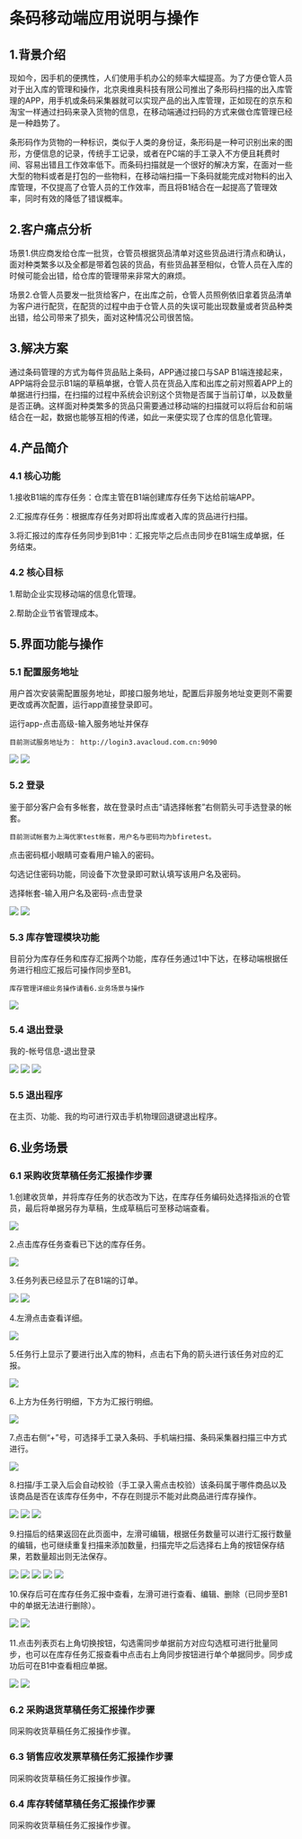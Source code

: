 # 条码移动端应用说明与操作

## 1.背景介绍

现如今，因手机的便携性，人们使用手机办公的频率大幅提高。为了方便仓管人员对于出入库的管理和操作，北京奥维奥科技有限公司推出了条形码扫描的出入库管理的APP，用手机或条码采集器就可以实现产品的出入库管理，正如现在的京东和淘宝一样通过扫码来录入货物的信息，在移动端通过扫码的方式来做仓库管理已经是一种趋势了。

条形码作为货物的一种标识，类似于人类的身份证，条形码是一种可识别出来的图形，方便信息的记录，传统手工记录，或者在PC端的手工录入不方便且耗费时间、容易出错且工作效率低下。而条码扫描就是一个很好的解决方案，在面对一些大型的物料或者是打包的一些物料，在移动端扫描一下条码就能完成对物料的出入库管理，不仅提高了仓管人员的工作效率，而且将B1结合在一起提高了管理效率，同时有效的降低了错误概率。

## 2.客户痛点分析

场景1.供应商发给仓库一批货，仓管员根据货品清单对这些货品进行清点和确认，面对种类繁多以及全都是带着包装的货品，有些货品甚至相似，仓管人员在入库的时候可能会出错，给仓库的管理带来非常大的麻烦。

场景2.仓管人员要发一批货给客户，在出库之前，仓管人员照例依旧拿着货品清单为客户进行配货，在配货的过程中由于仓管人员的失误可能出现数量或者货品种类出错，给公司带来了损失，面对这种情况公司很苦恼。

## 3.解决方案

通过条码管理的方式为每件货品贴上条码，APP通过接口与SAP B1端连接起来，APP端将会显示B1端的草稿单据，仓管人员在货品入库和出库之前对照着APP上的单据进行扫描，在扫描的过程中系统会识别这个货物是否属于当前订单，以及数量是否正确。这样面对种类繁多的货品只需要通过移动端的扫描就可以将后台和前端结合在一起，数据也能够互相的传递，如此一来便实现了仓库的信息化管理。

## 4.产品简介

### 4.1 核心功能

1.接收B1端的库存任务：仓库主管在B1端创建库存任务下达给前端APP。

2.汇报库存任务：根据库存任务对即将出库或者入库的货品进行扫描。

3.将汇报过的库存任务同步到B1中：汇报完毕之后点击同步在B1端生成单据，任务结束。

### 4.2 核心目标

1.帮助企业实现移动端的信息化管理。

2.帮助企业节省管理成本。

## 5.界面功能与操作

### 5.1 配置服务地址

用户首次安装需配置服务地址，即接口服务地址，配置后非服务地址变更则不需要更改或再次配置，运行app直接登录即可。

运行app-点击高级-输入服务地址并保存

    目前测试服务地址为： http://login3.avacloud.com.cn:9090

![](./assets/ProductUseInstructions/条码移动端应用/images/Screenshot_20190327_101321.jpg)
![](./assets/ProductUseInstructions/条码移动端应用/images/ServiceSettings.jpg)

### 5.2 登录

鉴于部分客户会有多帐套，故在登录时点击“请选择帐套”右侧箭头可手选登录的帐套。
    
    目前测试帐套为上海优家test帐套，用户名与密码均为bfiretest。

点击密码框小眼睛可查看用户输入的密码。

勾选记住密码功能，同设备下次登录即可默认填写该用户名及密码。

选择帐套-输入用户名及密码-点击登录

![](./assets/ProductUseInstructions/条码移动端应用/images/Screenshot_20190327_101321.jpg)
![](./assets/ProductUseInstructions/条码移动端应用/images/Screenshot_20190327_101327.jpg) 


### 5.3 库存管理模块功能

目前分为库存任务和库存汇报两个功能，库存任务通过1中下达，在移动端根据任务进行相应汇报后可操作同步至B1。

    库存管理详细业务操作请看6.业务场景与操作

![](./assets/ProductUseInstructions/条码移动端应用/images/Screenshot_20190327_101420.jpg)


### 5.4 退出登录

我的-帐号信息-退出登录

![](./assets/ProductUseInstructions/条码移动端应用/images/Screenshot_20190327_101947.jpg)
![](./assets/ProductUseInstructions/条码移动端应用/images/Screenshot_20190327_101950.jpg)
![](./assets/ProductUseInstructions/条码移动端应用/images/Screenshot_20190327_101956.jpg)

### 5.5 退出程序

在主页、功能、我的均可进行双击手机物理回退键退出程序。

## 6.业务场景

### 6.1 采购收货草稿任务汇报操作步骤

1.创建收货单，并将库存任务的状态改为下达，在库存任务编码处选择指派的仓管员，最后将单据另存为草稿，生成草稿后可至移动端查看。

![](./assets/ProductUseInstructions/条码移动端应用/images/MDP01.png)

2.点击库存任务查看已下达的库存任务。

![](./assets/ProductUseInstructions/条码移动端应用/images/Screenshot_20190327_101420.jpg)

3.任务列表已经显示了在B1端的订单。

![](./assets/ProductUseInstructions/条码移动端应用/images/Screenshot_20190327_101431.jpg)
![](./assets/ProductUseInstructions/条码移动端应用/images/Screenshot_20190327_101436.jpg)

4.左滑点击查看详细。

![](./assets/ProductUseInstructions/条码移动端应用/images/Screenshot_20190327_101442.jpg)

5.任务行上显示了要进行出入库的物料，点击右下角的箭头进行该任务对应的汇报。

![](./assets/ProductUseInstructions/条码移动端应用/images/Screenshot_20190327_101449.jpg)

6.上方为任务行明细，下方为汇报行明细。

![](./assets/ProductUseInstructions/条码移动端应用/images/Screenshot_20190327_101454.jpg)

7.点击右侧“+”号，可选择手工录入条码、手机端扫描、条码采集器扫描三中方式进行。

![](./assets/ProductUseInstructions/条码移动端应用/images/Screenshot_20190327_101459.jpg)

8.扫描/手工录入后会自动校验（手工录入需点击校验）该条码属于哪件商品以及该商品是否在该库存任务中，不存在则提示不能对此商品进行库存操作。

![](./assets/ProductUseInstructions/条码移动端应用/images/Screenshot_20190327_101511.jpg)
![](./assets/ProductUseInstructions/条码移动端应用/images/Screenshot_20190327_101644.jpg)
![](./assets/ProductUseInstructions/条码移动端应用/images/Screenshot_20190327_101649.jpg)

9.扫描后的结果返回在此页面中，左滑可编辑，根据任务数量可以进行汇报行数量的编辑，也可继续重复扫描来添加数量，扫描完毕之后选择右上角的按钮保存结果，若数量超出则无法保存。

![](./assets/ProductUseInstructions/条码移动端应用/images/Screenshot_20190327_101818.jpg)
![](./assets/ProductUseInstructions/条码移动端应用/images/Screenshot_20190327_101821.jpg)
![](./assets/ProductUseInstructions/条码移动端应用/images/Screenshot_20190327_101836.jpg)
![](./assets/ProductUseInstructions/条码移动端应用/images/Screenshot_20190327_101855.jpg)
![](./assets/ProductUseInstructions/条码移动端应用/images/Screenshot_20190327_101900.jpg)

10.保存后可在库存任务汇报中查看，左滑可进行查看、编辑、删除（已同步至B1中的单据无法进行删除）。

![](./assets/ProductUseInstructions/条码移动端应用/images/Screenshot_20190327_101742.jpg)
![](./assets/ProductUseInstructions/条码移动端应用/images/Screenshot_20190327_101746.jpg)

11.点击列表页右上角切换按钮，勾选需同步单据前方对应勾选框可进行批量同步，也可以在库存任务汇报查看中点击右上角同步按钮进行单个单据同步。同步成功后可在B1中查看相应单据。

![](./assets/ProductUseInstructions/条码移动端应用/images/Screenshot_20190327_101755.jpg)
![](./assets/ProductUseInstructions/条码移动端应用/images/Screenshot_20190327_101803.jpg)

### 6.2 采购退货草稿任务汇报操作步骤

同采购收货草稿任务汇报操作步骤。

### 6.3 销售应收发票草稿任务汇报操作步骤

同采购收货草稿任务汇报操作步骤。

### 6.4 库存转储草稿任务汇报操作步骤

同采购收货草稿任务汇报操作步骤。